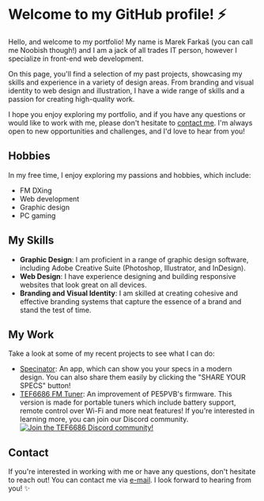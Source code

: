 # Welcome to my GitHub profile! ⚡

Hello, and welcome to my portfolio! My name is Marek Farkaš (you can call me Noobish though!) and I am a jack of all trades IT person, however I specialize in front-end web development.

On this page, you'll find a selection of my past projects, showcasing my skills and experience in a variety of design areas. From branding and visual identity to web design and illustration, I have a wide range of skills and a passion for creating high-quality work.

I hope you enjoy exploring my portfolio, and if you have any questions or would like to work with me, please don't hesitate to [contact me](#contact). I'm always open to new opportunities and challenges, and I'd love to hear from you!

## Hobbies

In my free time, I enjoy exploring my passions and hobbies, which include:
- FM DXing
- Web development
- Graphic design
- PC gaming

## My Skills

- **Graphic Design**: I am proficient in a range of graphic design software, including Adobe Creative Suite (Photoshop, Illustrator, and InDesign).
- **Web Design**: I have experience designing and building responsive websites that look great on all devices.
- **Branding and Visual Identity**: I am skilled at creating cohesive and effective branding systems that capture the essence of a brand and stand the test of time.

## My Work

Take a look at some of my recent projects to see what I can do:

- [Specinator](specinator.net): An app, which can show you your specs in a modern design. You can also share them easily by clicking the "SHARE YOUR SPECS" button!
- [TEF6686 FM Tuner](https://github.com/NoobishSVK/TEF6686-remastered): An improvement of PE5PVB's firmware. This version is made for portable tuners which include battery support, remote control over Wi-Fi and more neat features! If you're interested in learning more, you can join our Discord community.
[<img alt="Join the TEF6686 Discord community!" src="https://i.imgur.com/BYqhuLI.png">](https://discord.gg/ZAVNdS74mC)  

## Contact

If you're interested in working with me or have any questions, don't hesitate to reach out! You can contact me via [e-mail](mailto:noobish@noobish.eu). I look forward to hearing from you! ✨


<!--
**NoobishSVK/NoobishSVK** is a ✨ _special_  ✨ repository because its `README.md` (this file) appears on your GitHub profile.

Here are some ideas to get you started:

- 🔭 I’m currently working on ...
- 🌱 I’m currently learning ...
- 👯 I’m looking to collaborate on ...
- 🤔 I’m looking for help with ...
- 💬 Ask me about ...
- 📫 How to reach me: ...
- 😄 Pronouns: ...
- ⚡ Fun fact: ...
-->
